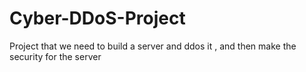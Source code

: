 # Cyber-DDoS-Project
Project that we need to build a server and ddos it , and then make the security for the server
